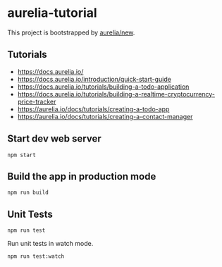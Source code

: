 # aurelia-tutorial

This project is bootstrapped by [aurelia/new](https://github.com/aurelia/new).

## Tutorials

- https://docs.aurelia.io/
- https://docs.aurelia.io/introduction/quick-start-guide
- https://docs.aurelia.io/tutorials/building-a-todo-application
- https://docs.aurelia.io/tutorials/building-a-realtime-cryptocurrency-price-tracker
- https://aurelia.io/docs/tutorials/creating-a-todo-app
- https://aurelia.io/docs/tutorials/creating-a-contact-manager

## Start dev web server

    npm start

## Build the app in production mode

    npm run build


## Unit Tests

    npm run test

Run unit tests in watch mode.

    npm run test:watch

